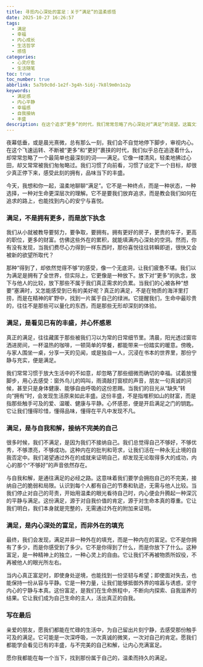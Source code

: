 ```yaml
---
title: 寻觅内心深处的富足：关于“满足”的温柔感悟
date: 2025-10-27 16:26:57
tags:
  - 满足
  - 幸福
  - 内心成长
  - 生活哲学
  - 感悟
categories:
  - 心灵疗愈
  - 生活随笔
toc: true
toc_number: true
abbrlink: 5a7b9c0d-1e2f-3g4h-5i6j-7k8l9m0n1o2p
keywords:
  - 满足感
  - 内心平静
  - 幸福感
  - 自我接纳
  - 丰盛
description: 在这个追求“更多”的时代，我们常常忽略了内心深处对“满足”的渴望。这篇文章将带你一同探索，真正的满足并非来自外在的拥有，而是源于对当下丰盛的看见、与自我的和解，以及内心深处的富足。愿我们都能在喧嚣中，找到那份宁静而持久的喜悦。
---
```


夜幕低垂，或是晨光熹微，总有那么一刻，我们会不自觉地停下脚步，审视内心。在这个飞速运转、不断被“更多”和“更好”裹挟的时代，我们似乎总在追逐着什么，却常常忽略了一个最简单也最深刻的词——满足。它像一缕清风，轻柔地拂过心田，却又常常被我们匆匆略过。我们习惯了向前看，习惯了设定下一个目标，却很少真正停下来，感受此刻的拥有，品味当下的丰盛。

今天，我想和你一起，温柔地聊聊“满足”。它不是一种终点，而是一种状态，一种选择，一种对生命更深层次的理解。它不是要我们放弃追求，而是教会我们如何在追求的路上，也能找到内心的安宁与喜悦。

### 满足，不是拥有更多，而是放下执念

我们从小就被教导要努力，要争取，要拥有。拥有更好的房子，更贵的车子，更高的职位，更多的财富。仿佛这些外在的累积，就能填满内心深处的空洞。然而，你有没有发现，当我们费尽心力得到一样东西时，那份喜悦往往转瞬即逝，很快又会被新的欲望所取代？

那种“得到了，却依然觉得不够”的感受，像一个无底洞，让我们疲惫不堪。我们以为满足是拥有了全世界，但实际上，它更像是一种放下。放下对“更多”的执念，放下与他人的比较，放下那些不属于我们真正需求的负累。当我们的心被各种“想要”塞满时，又怎能感受到已有的美好呢？真正的满足，不是在物质的海洋里打捞，而是在精神的旷野中，找到一片属于自己的绿洲。它提醒我们，生命中最珍贵的，往往不是那些可以量化的东西，而是那些无形却深刻的体验。

### 满足，是看见已有的丰盛，并心怀感恩

真正的满足，往往藏匿于那些被我们习以为常的日常细节里。清晨，阳光透过窗帘洒进房间，一杯温热的咖啡，一顿简单的早餐，都能带来一份踏实的暖意。傍晚，与家人围坐一桌，分享一天的见闻，或是独自一人，沉浸在书本的世界里，那份宁静与充实，便是满足。

我们常常习惯于放大生活中的不如意，却忽略了那些细微而确切的幸福。试着放慢脚步，用心去感受：窗外鸟儿的鸣叫，雨滴敲打窗棂的声音，朋友一句真诚的问候，甚至只是身体健康、能够自由呼吸的这份恩赐。当我们的目光从“缺失”转向“拥有”时，会发现生活原来如此丰盛。这份丰盛，不是指堆积如山的财富，而是指那些触手可及的爱、温暖、健康与平静。心怀感恩，便是开启满足之门的钥匙。它让我们懂得珍惜，懂得品味，懂得在平凡中发现不凡。

### 满足，是与自我和解，接纳不完美的自己

很多时候，我们不满足，是因为我们不接纳自己。我们总觉得自己不够好，不够优秀，不够漂亮，不够成功。这种内在的批判和苛求，让我们活在一种永无止境的自我否定中。我们渴望通过外在的成就来证明自己，却发现无论取得多大的成功，内心的那个“不够好”的声音依然存在。

与自我和解，是通往满足的必经之路。这意味着我们要学会拥抱自己的不完美，接纳自己的脆弱和局限。认识到每个人都有自己的节奏和轨迹，无需与他人比较。当我们停止对自己的苛责，开始用温柔的眼光看待自己时，内心便会升腾起一种深沉的平静与满足。这份满足，源于对自我价值的肯定，源于对生命本真的尊重。它让我们明白，我们本身就是完整的，无需通过外在的附加来证明。

### 满足，是内心深处的富足，而非外在的填充

最终，我们会发现，满足并非一种外在的填充，而是一种内在的富足。它不是你拥有了多少，而是你感受到了多少。它不是你得到了什么，而是你放下了什么。这种富足，是一种精神上的独立，一种心灵上的自由。它让我们不再被物质所奴役，不再被他人的眼光所左右。

当内心真正富足时，即使身处逆境，也能找到一份坚韧与希望；即使面对失去，也能保持一份从容与平静。它是一种力量，让我们能够抵御外界的喧嚣与诱惑，坚守内心的宁静与本真。这份富足，是我们在生命旅程中，不断向内探索、自我滋养的结果。它让我们成为自己生命的主人，活出真正的自我。

### 写在最后

亲爱的朋友，愿我们都能在忙碌的生活中，为自己留出片刻宁静，去感受那份触手可及的满足。它可能是一次深呼吸，一次真诚的微笑，一次对自己的肯定。愿我们都能学会看见已有的丰盛，与不完美的自己和解，让内心充满富足。

愿你我都能在每一个当下，找到那份属于自己的，温柔而持久的满足。